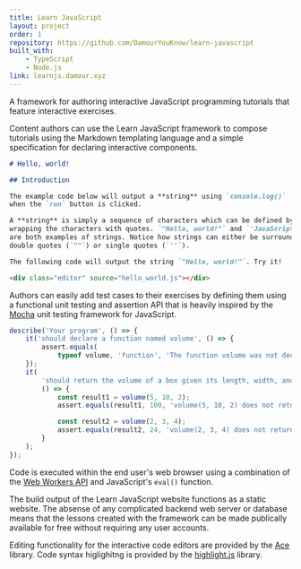 ```yaml
---
title: Learn JavaScript
layout: project
order: 1
repository: https://github.com/DamourYouKnow/learn-javascript
built_with:
    - TypeScript
    - Node.js
link: learnjs.damour.xyz
---
```


A framework for authoring interactive JavaScript programming tutorials that 
feature interactive exercises.

Content authors can use the Learn JavaScript framework to compose tutorials 
using the Markdown templating language and a simple specification for 
declaring interactive components.

```markdown
# Hello, world!

## Introduction

The example code below will output a **string** using `console.log()` 
when the `run` button is clicked. 

A **string** is simply a sequence of characters which can be defined by 
wrapping the characters with quotes. `"Hello, world!"` and `'JavaScript is fun!'` 
are both examples of strings. Notice how strings can either be surrounded by 
double quotes (`""`) or single quotes (`''`).

The following code will output the string `"Hello, world!"`. Try it!

<div class="editor" source="hello_world.js"></div>
```

Authors can easily add test cases to their exercises by defining them using a 
functional unit testing and assertion API that is heavily inspired by the 
[Mocha](https://mochajs.org/) unit testing framework for JavaScript.

```js
describe('Your program', () => {
    it('should declare a function named volume', () => {
        assert.equals(
            typeof volume, 'function', 'The function volume was not declared');
    });
    it(
        'should return the volume of a box given its length, width, and height',
        () => {
            const result1 = volume(5, 10, 2);
            assert.equals(result1, 100, 'volume(5, 10, 2) does not return 100');

            const result2 = volume(2, 3, 4);
            assert.equals(result2, 24, 'volume(2, 3, 4) does not return 24');
        }
    );
});
```

Code is executed within the end user's web browser using a combination of the 
[Web Workers API](https://developer.mozilla.org/en-US/docs/Web/API/Web_Workers_API) 
and JavaScript's `eval()` function.

The build output of the Learn JavaScript website functions as a static website. 
The absense of any complicated backend web server or database means that the 
lessons created with the framework can be made publically available for free 
without requiring any user accounts.

Editing functionality for the interactive code editors are provided by 
the [Ace](https://ace.c9.io/) library. Code syntax higlighitng is provided by 
the [highlight.js](https://highlightjs.org/) library. 
